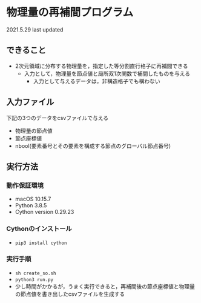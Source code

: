 # 物理量の再補間プログラム
2021.5.29 last updated
## できること
* 2次元領域に分布する物理量を，指定した等分割直行格子に再補間できる
    * 入力として，物理量を節点値と局所双1次関数で補間したものを与える
        * 入力として与えるデータは，非構造格子でも構わない

## 入力ファイル
下記の3つのデータをcsvファイルで与える
* 物理量の節点値
* 節点座標値
* nbool(要素番号とその要素を構成する節点のグローバル節点番号)

## 実行方法
### 動作保証環境
* macOS 10.15.7
* Python 3.8.5
* Cython version 0.29.23

### Cythonのインストール
* `pip3 install cython`

### 実行手順
* `sh create_so.sh`
* `python3 run.py`
* 少し時間がかかるが，うまく実行できると，再補間後の節点座標値と物理量の節点値を書き出したcsvファイルを生成する